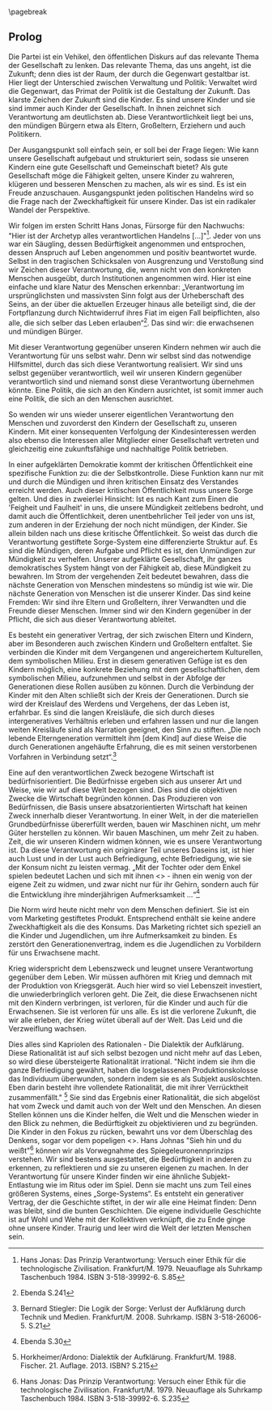 \pagebreak
## Prolog

Die Partei ist ein Vehikel, den öffentlichen Diskurs auf das relevante Thema der Gesellschaft zu lenken. Das relevante Thema, das uns angeht, ist die Zukunft; denn dies ist der Raum, der durch die Gegenwart gestaltbar ist. Hier liegt der Unterschied zwischen Verwaltung und Politik: Verwaltet wird die Gegenwart, das Primat der Politik ist die Gestaltung der Zukunft. Das klarste Zeichen der Zukunft sind die Kinder. Es sind unsere Kinder und sie sind immer auch Kinder der Gesellschaft. In ihnen zeichnet sich Verantwortung am deutlichsten ab. Diese Verantwortlichkeit liegt bei uns, den mündigen Bürgern etwa als Eltern, Großeltern, Erziehern und auch Politikern.

Der Ausgangspunkt soll einfach sein, er soll bei der Frage liegen: Wie kann unsere Gesellschaft aufgebaut und strukturiert sein, sodass sie unseren Kindern eine gute Gesellschaft und Gemeinschaft bietet? Als gute Gesellschaft möge die Fähigkeit gelten, unsere Kinder zu wahreren, klügeren und besseren Menschen zu machen, als wir es sind. Es ist ein Freude anzuschauen. Ausgangspunkt jeden politischen Handelns wird so die Frage nach der Zweckhaftigkeit für unsere Kinder. Das ist ein radikaler Wandel der Perspektive.

Wir folgen im ersten Schritt Hans Jonas, Fürsorge für den Nachwuchs: "Hier ist der Archetyp alles verantwortlichen Handelns [...]"[^00_01_01]. Jeder von uns war ein Säugling, dessen Bedürftigkeit angenommen und entsprochen, dessen Anspruch auf Leben angenommen und positiv beantwortet wurde. Selbst in den tragischen Schicksalen von Ausgrenzung und Verstoßung sind wir Zeichen dieser Verantwortung, die, wenn nicht von den konkreten Menschen ausgeübt, durch Institutionen angenommen wird. Hier ist eine einfache und klare Natur des Menschen erkennbar: „Verantwortung im ursprünglichsten und massivsten Sinn folgt aus der Urheberschaft des Seins, an der über die aktuellen Erzeuger hinaus alle beteiligt sind, die der Fortpflanzung durch Nichtwiderruf ihres Fiat im eigen Fall beipflichten, also alle, die sich selber das Leben erlauben“[^00_01_02]. Das sind wir: die erwachsenen und mündigen Bürger.

Mit dieser Verantwortung gegenüber unseren Kindern nehmen wir auch die Verantwortung für uns selbst wahr. Denn wir selbst sind das notwendige Hilfsmittel, durch das sich diese Verantwortung realisiert. Wir sind uns selbst gegenüber verantwortlich, weil wir unseren Kindern gegenüber verantwortlich sind und niemand sonst diese Verantwortung übernehmen könnte. Eine Politik, die sich an den Kindern ausrichtet, ist somit immer auch eine Politik, die sich an den Menschen ausrichtet.

So wenden wir uns wieder unserer eigentlichen Verantwortung den Menschen und zuvorderst den Kindern der Gesellschaft zu, unseren Kindern. Mit einer konsequenten Verfolgung der Kindesinteressen werden also ebenso die Interessen aller Mitglieder einer Gesellschaft vertreten und gleichzeitig eine zukunftsfähige und nachhaltige Politik betrieben.

In einer aufgeklärten Demokratie kommt der kritischen Öffentlichkeit eine spezifische Funktion zu: die der Selbstkontrolle. Diese Funktion kann nur mit und durch die Mündigen und ihren kritischen Einsatz des Verstandes erreicht werden. Auch dieser kritischen Öffentlichkeit muss unsere Sorge gelten. Und dies in zweierlei Hinsicht: Ist es nach Kant zum Einen die 'Feigheit und Faulheit' in uns, die unsere Mündigkeit zeitlebens bedroht, und damit auch die Öffentlichkeit, deren unentbehrlicher Teil jeder von uns ist, zum anderen in der Erziehung der noch nicht mündigen, der Kinder. Sie allein bilden nach uns diese kritische Öffentlichkeit. So weist das durch die Verantwortung gestiftete Sorge-System eine differenzierte Struktur auf. Es sind die Mündigen, deren Aufgabe und Pflicht es ist, den Unmündigen zur Mündigkeit zu verhelfen. Unserer aufgeklärte Gesellschaft, ihr ganzes demokratisches System hängt von der Fähigkeit ab, diese Mündigkeit zu bewahren. Im Strom der vergehenden Zeit bedeutet bewahren, dass die nächste Generation von Menschen mindestens so mündig ist wie wir. Die nächste Generation von Menschen ist die unserer Kinder. Das sind keine Fremden: Wir sind ihre Eltern und Großeltern, ihrer Verwandten und die Freunde dieser Menschen. Immer sind wir den Kindern gegenüber in der Pflicht, die sich aus dieser Verantwortung ableitet.

Es besteht ein generativer Vertrag, der sich zwischen Eltern und Kindern, aber im Besonderen auch zwischen Kindern und Großeltern entfaltet. Sie verbinden die Kinder mit dem Vergangenen und angereichertem Kulturellen, dem symbolischen Milieu. Erst in diesem generativen Gefüge ist es den Kindern möglich, eine konkrete Beziehung mit dem gesellschaftlichen, dem symbolischen Milieu, aufzunehmen und selbst in der Abfolge der Generationen diese Rollen ausüben zu können. Durch die Verbindung der Kinder mit den Alten schließt sich der Kreis der Generationen. Durch sie wird der Kreislauf des Werdens und Vergehens, der das Leben ist, erfahrbar. Es sind die langen Kreisläufe, die sich durch dieses intergeneratives Verhältnis erleben und erfahren lassen und nur die langen weiten Kreisläufe sind als Narration geeignet, den Sinn zu stiften. „Die noch lebende Elterngeneration vermittelt ihm [dem Kind] auf diese Weise die durch Generationen angehäufte Erfahrung, die es mit seinen verstorbenen Vorfahren in Verbindung setzt“.[^00_01_03]

Eine auf den verantwortlichen Zweck bezogene Wirtschaft ist bedürfnisorientiert. Die Bedürfnisse ergeben sich aus unserer Art und Weise, wie wir auf diese Welt bezogen sind. Dies sind die objektiven Zwecke die Wirtschaft begründen können. Das Produzieren von Bedürfnissen, die Basis unsere absatzorientierten Wirtschaft hat keinen Zweck innerhalb dieser Verantwortung. In einer Welt, in der die materiellen Grundbedürfnisse übererfüllt werden, bauen wir Maschinen nicht, um mehr Güter herstellen zu können. Wir bauen Maschinen, um mehr Zeit zu haben. Zeit, die wir unseren Kindern widmen können, wie es unsere Verantwortung ist. Da diese Verantwortung ein originärer Teil unseres Daseins ist, ist hier auch Lust und in der Lust auch Befriedigung, echte Befriedigung, wie sie der Konsum nicht zu leisten vermag. „Mit der Tochter oder dem Enkel spielen bedeutet Lachen und sich mit ihnen <<die Zeit zu vertreiben>> - ihnen ein wenig von der eigene Zeit zu widmen, und zwar nicht nur für ihr Gehirn, sondern auch für die Entwicklung ihre minderjährigen Aufmerksamkeit ...“[^00_01_04]

Die Norm wird heute nicht mehr von dem Menschen definiert. Sie ist ein vom Marketing gestiftetes Produkt. Entsprechend enthält sie keine andere Zweckhaftigkeit als die des Konsums. Das Marketing richtet sich speziell an die Kinder und Jugendlichen, um ihre Aufmerksamkeit zu binden. Es zerstört den Generationenvertrag, indem es die Jugendlichen zu Vorbildern für uns Erwachsene macht.

Krieg widerspricht dem Lebenszweck und leugnet unsere Verantwortung gegenüber dem Leben. Wir müssen aufhören mit Krieg und demnach mit der Produktion von Kriegsgerät. Auch hier wird so viel Lebenszeit investiert, die unwiederbringlich verloren geht. Die Zeit, die diese Erwachsenen nicht mit den Kindern verbringen, ist verloren, für die Kinder und auch für die Erwachsenen. Sie ist verloren für uns alle. Es ist die verlorene Zukunft, die wir alle erleben, der Krieg wütet überall auf der Welt. Das Leid und die Verzweiflung wachsen.

Dies alles sind Kapriolen des Rationalen - Die Dialektik der Aufklärung. Diese Rationalität ist auf sich selbst bezogen und nicht mehr auf das Leben, so wird diese übersteigerte Rationalität irrational. "Nicht indem sie ihm die ganze Befriedigung gewährt, haben die losgelassenen Produktionskolosse das Individuum überwunden, sondern indem sie es als Subjekt auslöschten. Eben darin besteht ihre vollendete Rationalität, die mit ihrer Verrücktheit zusammenfällt." [^00_01_05] Sie sind das Ergebnis einer Rationalität, die sich abgelöst hat vom Zweck und damit auch von der Welt und den Menschen. An diesen Stellen können uns die Kinder helfen, die Welt und die Menschen wieder in den Blick zu nehmen, die Bedürftigkeit zu objektivieren und zu begründen. Die Kinder in den Fokus zu rücken, bewahrt uns vor dem Überschlag des Denkens, sogar vor dem popeligen <<eigenen Vorteil>>. Hans Johnas "Sieh hin und du weißt"[^00_01_06] können wir als Vorwegnahme des Spiegeleuronennprinzips verstehen. Wir sind bestens ausgestattet, die Bedürftigkeit in anderen zu erkennen, zu reflektieren und sie zu unseren eigenen zu machen. In der Verantwortung für unsere Kinder finden wir eine ähnliche Subjekt-Entlastung wie im Ritus oder im Spiel. Denn sie macht uns zum Teil eines größeren Systems, eines „Sorge-Systems“. Es entsteht ein generativer Vertrag, der die Geschichte stiftet, in der wir alle eine Heimat finden: Denn was bleibt, sind die bunten Geschichten. Die eigene individuelle Geschichte ist auf Wohl und Wehe mit der Kollektiven verknüpft, die zu Ende ginge ohne unsere Kinder. Traurig und leer wird die Welt der letzten Menschen sein.



[^00_01_01]: Hans Jonas: Das Prinzip Verantwortung: Versuch einer Ethik für die technologische Zivilisation. Frankfurt/M. 1979. Neuauflage als Suhrkamp Taschenbuch 1984. ISBN 3-518-39992-6. S.85  
[^00_01_02]: Ebenda S.241  
[^00_01_03]: Bernard Stiegler: Die Logik der Sorge: Verlust der Aufklärung durch Technik und Medien. Frankfurt/M. 2008. Suhrkamp. ISBN 3-518-26006-5. S.21
[^00_01_04]: Ebenda S.30  
[^00_01_05]: Horkheimer/Ardono: Dialektik der Aufklärung. Frankfurt/M. 1988. Fischer. 21. Auflage. 2013. ISBN? S.215  
[^00_01_06]: Hans Jonas: Das Prinzip Verantwortung: Versuch einer Ethik für die technologische Zivilisation. Frankfurt/M. 1979. Neuauflage als Suhrkamp Taschenbuch 1984. ISBN 3-518-39992-6. S.235  
